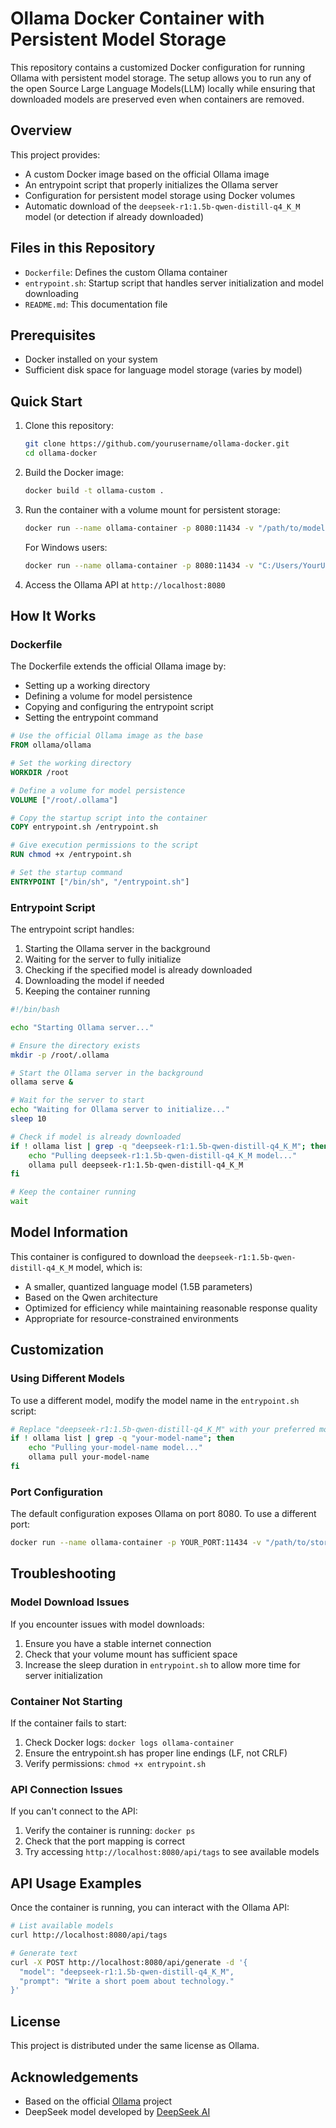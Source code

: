 # Ollama Docker Container with Persistent Model Storage

This repository contains a customized Docker configuration for running Ollama with persistent model storage. The setup allows you to run any of the open Source Large Language Models(LLM) locally while ensuring that downloaded models are preserved even when containers are removed.

## Overview

This project provides:
- A custom Docker image based on the official Ollama image
- An entrypoint script that properly initializes the Ollama server
- Configuration for persistent model storage using Docker volumes
- Automatic download of the `deepseek-r1:1.5b-qwen-distill-q4_K_M` model (or detection if already downloaded)

## Files in this Repository

- `Dockerfile`: Defines the custom Ollama container
- `entrypoint.sh`: Startup script that handles server initialization and model downloading
- `README.md`: This documentation file

## Prerequisites

- Docker installed on your system
- Sufficient disk space for language model storage (varies by model)

## Quick Start

1. Clone this repository:
   ```bash
   git clone https://github.com/yourusername/ollama-docker.git
   cd ollama-docker
   ```

2. Build the Docker image:
   ```bash
   docker build -t ollama-custom .
   ```

3. Run the container with a volume mount for persistent storage:
   ```bash
   docker run --name ollama-container -p 8080:11434 -v "/path/to/model/storage:/root/.ollama" ollama-custom
   ```

   For Windows users:
   ```bash
   docker run --name ollama-container -p 8080:11434 -v "C:/Users/YourUsername/path/to/storage:/root/.ollama" ollama-custom
   ```

4. Access the Ollama API at `http://localhost:8080`

## How It Works

### Dockerfile

The Dockerfile extends the official Ollama image by:
- Setting up a working directory
- Defining a volume for model persistence
- Copying and configuring the entrypoint script
- Setting the entrypoint command

```dockerfile
# Use the official Ollama image as the base
FROM ollama/ollama

# Set the working directory
WORKDIR /root

# Define a volume for model persistence
VOLUME ["/root/.ollama"]

# Copy the startup script into the container
COPY entrypoint.sh /entrypoint.sh

# Give execution permissions to the script
RUN chmod +x /entrypoint.sh

# Set the startup command
ENTRYPOINT ["/bin/sh", "/entrypoint.sh"]
```

### Entrypoint Script

The entrypoint script handles:
1. Starting the Ollama server in the background
2. Waiting for the server to fully initialize
3. Checking if the specified model is already downloaded
4. Downloading the model if needed
5. Keeping the container running

```bash
#!/bin/bash

echo "Starting Ollama server..."

# Ensure the directory exists
mkdir -p /root/.ollama

# Start the Ollama server in the background
ollama serve &

# Wait for the server to start
echo "Waiting for Ollama server to initialize..."
sleep 10

# Check if model is already downloaded
if ! ollama list | grep -q "deepseek-r1:1.5b-qwen-distill-q4_K_M"; then
    echo "Pulling deepseek-r1:1.5b-qwen-distill-q4_K_M model..."
    ollama pull deepseek-r1:1.5b-qwen-distill-q4_K_M
fi

# Keep the container running
wait
```

## Model Information

This container is configured to download the `deepseek-r1:1.5b-qwen-distill-q4_K_M` model, which is:
- A smaller, quantized language model (1.5B parameters)
- Based on the Qwen architecture
- Optimized for efficiency while maintaining reasonable response quality
- Appropriate for resource-constrained environments

## Customization

### Using Different Models

To use a different model, modify the model name in the `entrypoint.sh` script:

```bash
# Replace "deepseek-r1:1.5b-qwen-distill-q4_K_M" with your preferred model
if ! ollama list | grep -q "your-model-name"; then
    echo "Pulling your-model-name model..."
    ollama pull your-model-name
fi
```

### Port Configuration

The default configuration exposes Ollama on port 8080. To use a different port:

```bash
docker run --name ollama-container -p YOUR_PORT:11434 -v "/path/to/storage:/root/.ollama" ollama-custom
```

## Troubleshooting

### Model Download Issues

If you encounter issues with model downloads:
1. Ensure you have a stable internet connection
2. Check that your volume mount has sufficient space
3. Increase the sleep duration in `entrypoint.sh` to allow more time for server initialization

### Container Not Starting

If the container fails to start:
1. Check Docker logs: `docker logs ollama-container`
2. Ensure the entrypoint.sh has proper line endings (LF, not CRLF)
3. Verify permissions: `chmod +x entrypoint.sh`

### API Connection Issues

If you can't connect to the API:
1. Verify the container is running: `docker ps`
2. Check that the port mapping is correct
3. Try accessing `http://localhost:8080/api/tags` to see available models

## API Usage Examples

Once the container is running, you can interact with the Ollama API:

```bash
# List available models
curl http://localhost:8080/api/tags

# Generate text
curl -X POST http://localhost:8080/api/generate -d '{
  "model": "deepseek-r1:1.5b-qwen-distill-q4_K_M",
  "prompt": "Write a short poem about technology."
}'
```

## License

This project is distributed under the same license as Ollama.

## Acknowledgements

- Based on the official [Ollama](https://github.com/ollama/ollama) project
- DeepSeek model developed by [DeepSeek AI](https://github.com/deepseek-ai)
